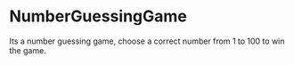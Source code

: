 # NumberGuessingGame
Its a number guessing game, choose a correct number from 1 to 100 to win the game.
